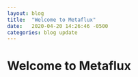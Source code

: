 ```yaml
---
layout: blog
title:  "Welcome to Metaflux"
date:   2020-04-20 14:26:46 -0500
categories: blog update
---
```

# Welcome to Metaflux

